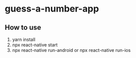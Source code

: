 # guess-a-number-app

## How to use

1. yarn install
2. npx react-native start
3. npx react-native run-android or npx react-native run-ios
